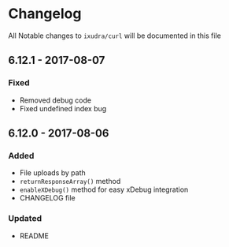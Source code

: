 # Changelog

All Notable changes to `ixudra/curl` will be documented in this file

## 6.12.1 - 2017-08-07
### Fixed
- Removed debug code
- Fixed undefined index bug

## 6.12.0 - 2017-08-06
### Added
- File uploads by path
- `returnResponseArray()` method
- `enableXDebug()` method for easy xDebug integration
- CHANGELOG file

### Updated
- README


